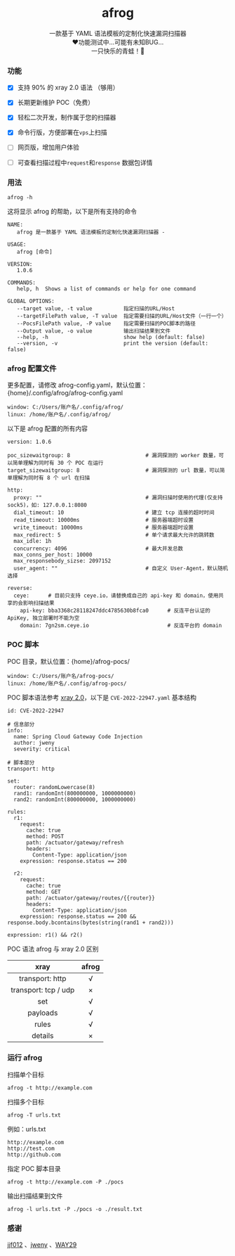 <h1 align="center">afrog</h1>
<p align="center">一款基于 YAML 语法模板的定制化快速漏洞扫描器<br/>❤️功能测试中...可能有未知BUG...<br/>一只快乐的青蛙！🐸</p>

### 功能

* [x] 支持 90% 的 xray 2.0 语法 （够用）

* [x] 长期更新维护 POC（免费）

* [x] 轻松二次开发，制作属于您的扫描器

* [x] 命令行版，方便部署在`vps`上扫描

* [ ] 网页版，增加用户体验

* [ ] 可查看扫描过程中`request`和`response` 数据包详情

### 用法
```
afrog -h
```
这将显示 afrog 的帮助，以下是所有支持的命令
```
NAME:
   afrog 是一款基于 YAML 语法模板的定制化快速漏洞扫描器 -  

USAGE:
   afrog [命令]

VERSION:
   1.0.6

COMMANDS:
   help, h  Shows a list of commands or help for one command

GLOBAL OPTIONS:
   --target value, -t value          指定扫描的URL/Host
   --targetFilePath value, -T value  指定需要扫描的URL/Host文件（一行一个）
   --PocsFilePath value, -P value    指定需要扫描的POC脚本的路径
   --Output value, -o value          输出扫描结果到文件
   --help, -h                        show help (default: false)
   --version, -v                     print the version (default: false)
```
### afrog 配置文件
更多配置，请修改 afrog-config.yaml，默认位置：{home}/.config/afrog/afrog-config.yaml
```
window: C:/Users/账户名/.config/afrog/
linux: /home/账户名/.config/afrog/
```
以下是 afrog 配置的所有内容
```
version: 1.0.6

poc_sizewaitgroup: 8                        # 漏洞探测的 worker 数量，可以简单理解为同时有 30 个 POC 在运行
target_sizewaitgroup: 8                     # 漏洞探测的 url 数量，可以简单理解为同时有 8 个 url 在扫描  

http:
  proxy: ""                                 # 漏洞扫描时使用的代理(仅支持sock5)，如: 127.0.0.1:8080
  dial_timeout: 10                          # 建立 tcp 连接的超时时间
  read_timeout: 10000ms                     # 服务器端超时设置
  write_timeout: 10000ms                    # 服务器端超时设置
  max_redirect: 5                           # 单个请求最大允许的跳转数
  max_idle: 1h
  concurrency: 4096                         # 最大并发总数
  max_conns_per_host: 10000
  max_responsebody_sizse: 2097152
  user_agent: ""                            # 自定义 User-Agent，默认随机选择

reverse:
  ceye:      # 目前只支持 ceye.io，请替换成自己的 api-key 和 domain，使用共享的会影响扫描结果
    api-key: bba3368c28118247ddc4785630b8fca0      # 反连平台认证的 ApiKey, 独立部署时不能为空
    domain: 7gn2sm.ceye.io                         # 反连平台的 domain
```
### POC 脚本
POC 目录，默认位置：{home}/afrog-pocs/
```
window: C:/Users/账户名/afrog-pocs/
linux: /home/账户名/.config/afrog-pocs/
```
POC 脚本语法参考  [xray 2.0](https://docs.xray.cool/#/guide/poc/v2)，以下是 `CVE-2022-22947.yaml` 基本结构

```
id: CVE-2022-22947

# 信息部分
info:
  name: Spring Cloud Gateway Code Injection
  author: jweny
  severity: critical
    
# 脚本部分
transport: http

set:
  router: randomLowercase(8)
  rand1: randomInt(800000000, 1000000000)
  rand2: randomInt(800000000, 1000000000)
  
rules:
  r1:
    request:
      cache: true
      method: POST
      path: /actuator/gateway/refresh
      headers:
        Content-Type: application/json
    expression: response.status == 200

  r2:
    request:
      cache: true
      method: GET
      path: /actuator/gateway/routes/{{router}}
      headers:
        Content-Type: application/json
    expression: response.status == 200 && response.body.bcontains(bytes(string(rand1 + rand2)))
    
expression: r1() && r2()
```

POC 语法 afrog 与 xray 2.0 区别

|         xray          | afrog |
| :-------------------: | :---: |
|    transport: http    |   √   |
| transport: tcp  / udp |   ×   |
|          set          |   √   |
|       payloads        |   √   |
|         rules         |   √   |
|        details        |   ×   |

### 运行 afrog
扫描单个目标
```
afrog -t http://example.com
```
扫描多个目标
```
afrog -T urls.txt
```
例如：urls.txt
```
http://example.com
http://test.com
http://github.com
```
指定 POC 脚本目录
```
afrog -t http://example.com -P ./pocs
```
输出扫描结果到文件
```
afrog -l urls.txt -P ./pocs -o ./result.txt
```

### 感谢

[jjf012](https://github.com/jjf012) 、[jweny](https://github.com/jweny) 、[WAY29](https://github.com/WAY29)

